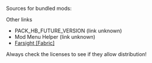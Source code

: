 Sources for bundled mods:


Other links
* PACK_HB_FUTURE_VERSION (link unknown)
* Mod Menu Helper (link unknown)
* [Farsight [Fabric]](https://www.curseforge.com/minecraft/mc-mods/farsight-fabric)

Always check the licenses to see if they allow distribution!